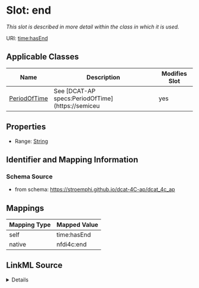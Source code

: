 

# Slot: end


_This slot is described in more detail within the class in which it is used._





URI: [time:hasEnd](http://www.w3.org/2006/time#hasEnd)



<!-- no inheritance hierarchy -->





## Applicable Classes

| Name | Description | Modifies Slot |
| --- | --- | --- |
| [PeriodOfTime](PeriodOfTime.md) | See [DCAT-AP specs:PeriodOfTime](https://semiceu |  yes  |







## Properties

* Range: [String](String.md)





## Identifier and Mapping Information







### Schema Source


* from schema: https://stroemphi.github.io/dcat-4C-ap/dcat_4c_ap




## Mappings

| Mapping Type | Mapped Value |
| ---  | ---  |
| self | time:hasEnd |
| native | nfdi4c:end |




## LinkML Source

<details>
```yaml
name: end
description: This slot is described in more detail within the class in which it is
  used.
from_schema: https://stroemphi.github.io/dcat-4C-ap/dcat_4c_ap
rank: 1000
slot_uri: time:hasEnd
alias: end
domain_of:
- PeriodOfTime
range: string

```
</details>